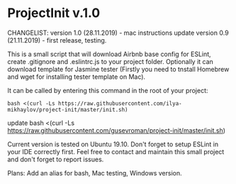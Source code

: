 # ProjectInit v.1.0

CHANGELIST:
version 1.0 (28.11.2019) - mac instructions update
version 0.9 (21.11.2019) - first release, testing.

This is a small script that will download Airbnb base config for ESLint, create .gitignore and .eslintrc.js to your project folder. Optionally it can download template for Jasmine tester (Firstly you need to tnstall Homebrew and wget for installing  tester template on Mac).

It can be called by entering this command in the root of your project:

```
bash <(curl -Ls https://raw.githubusercontent.com/ilya-mikhaylov/project-init/master/init.sh)
```

update
bash <(curl -Ls https://raw.githubusercontent.com/gusevroman/project-init/master/init.sh)


Current version is tested on Ubuntu 19.10. Don't forget to setup ESLint in your IDE correctly first.
Feel free to contact and maintain this small project and don't forget to report issues.

Plans: Add an alias for bash, Mac testing, Windows version.
